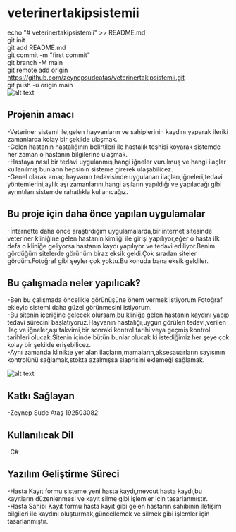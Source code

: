 # veterinertakipsistemii
echo "# veterinertakipsistemii" >> README.md <br/>
git init <br/>
git add README.md <br/>
git commit -m "first commit" <br/>
git branch -M main <br/>
git remote add origin https://github.com/zeynepsudeatas/veterinertakipsistemii.git <br/>
git push -u origin main <br/>
![alt text](https://g.foolcdn.com/image/?url=https%3A//g.foolcdn.com/editorial/images/568185/gettyimages-1171733307.jpg&w=2000&op=resize) 
## Projenin amacı
-Veteriner sistemi ile,gelen hayvanların ve sahiplerinin kaydını yaparak ileriki zamanlarda kolay bir şekilde ulaşmak. <br/> 
-Gelen hastanın hastalığının belirtileri ile hastalık teşhisi koyarak sistemde her zaman o hastanın bilgilerine ulaşmak. <br/>
-Hastaya nasıl bir tedavi uygulanmış,hangi iğneler vurulmuş ve hangi ilaçlar kullanılmış bunların hepsinin sisteme girerek ulaşabilicez. <br/>
-Genel olarak amaç hayvanın tedavisinde uygulanan ilaçları,iğneleri,tedavi yöntemlerini,aylık aşı zamanlarını,hangi aşıların yapıldığı ve yapılacağı gibi ayrıntıları sistemde rahatlıkla kullanıcağız.
## Bu proje için daha önce yapılan uygulamalar
-İnternette daha önce araştırdığım uygulamalarda,bir internet sitesinde veteriner kliniğine gelen hastanın kimliği ile girişi yapılıyor,eğer o hasta ilk defa o kliniğe geliyorsa hastanın kaydı yapılıyor ve tedavi ediliyor.Benim gördüğüm sitelerde görünüm biraz eksik geldi.Çok sıradan siteler gördüm.Fotoğraf gibi şeyler çok yoktu.Bu konuda bana eksik geldiler.
## Bu çalışmada neler yapılıcak?
-Ben bu çalışmada öncelikle görünüşüne önem vermek istiyorum.Fotoğraf ekleyip sistemi daha güzel görünmesini istiyorum. <br/>
-Bu sitenin içeriğine gelecek olursam,bu kliniğe gelen hastanın kaydını yapıp tedavi sürecini başlatıyoruz.Hayvanın hastalığı,uygun görülen tedavi,verilen ilaç ve iğneler,aşı takvimi,bir sonraki kontrol tarihi veya geçmiş kontrol tarihleri olucak.Sitenin içinde bütün bunlar olucak ki istediğimiz her şeye çok kolay bir şekilde erişebilicez. <br/>
-Aynı zamanda klinikte yer alan ilaçların,mamaların,aksesauarların sayısının kontrolünü sağlamak,stokta azalmışsa siaprişini eklemeği sağlamak.

![alt text](https://www.researchgate.net/profile/Christian-Geiger/publication/2378887/figure/fig6/AS:667592461123596@1536177854768/Dog-vs-Cat-Use-Case-Diagram.pbm)

## Katkı Sağlayan <br/>
-Zeynep Sude Ataş 192503082

## Kullanılıcak Dil <br/>
-C#

## Yazılım Geliştirme Süreci <br/>
-Hasta Kayıt formu sisteme yeni hasta kaydı,mevcut hasta kaydı,bu kayıtların düzenlenmesi ve kayıt silme gibi işlemler için tasarlanmıştır. <br/>
-Hasta Sahibi Kayıt formu hasta kayıt gibi gelen hastanın sahibinin iletişim bilgileri ile kaydını oluşturmak,güncellemek ve silmek gibi işlemler için tasarlanmıştır. <br/>
